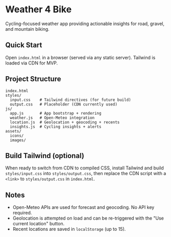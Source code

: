 # Weather 4 Bike

Cycling-focused weather app providing actionable insights for road, gravel, and mountain biking.

## Quick Start

Open `index.html` in a browser (served via any static server). Tailwind is loaded via CDN for MVP.

## Project Structure

```
index.html
styles/
  input.css    # Tailwind directives (for future build)
  output.css   # Placeholder (CDN currently used)
js/
  app.js       # App bootstrap + rendering
  weather.js   # Open-Meteo integration
  location.js  # Geolocation + geocoding + recents
  insights.js  # Cycling insights + alerts
assets/
  icons/
  images/
```

## Build Tailwind (optional)

When ready to switch from CDN to compiled CSS, install Tailwind and build `styles/input.css` into `styles/output.css`, then replace the CDN script with a `<link>` to `styles/output.css` in `index.html`.

## Notes

- Open-Meteo APIs are used for forecast and geocoding. No API key required.
- Geolocation is attempted on load and can be re-triggered with the "Use current location" button.
- Recent locations are saved in `localStorage` (up to 15).


